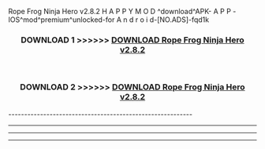  Rope Frog Ninja Hero v2.8.2 H A P P Y M O D ^download^APK- A P P -IOS^mod^premium^unlocked-for A n d r o i d-[NO.ADS]-fqd1k



<div align="center">

<h3>DOWNLOAD 1 >>>>>> <a href="https://en-mod.web.app/?en= Rope Frog Ninja Hero v2.8.2">DOWNLOAD Rope Frog Ninja Hero v2.8.2 </a></h3><br>

<h3>DOWNLOAD 2 >>>>>> <a href="https://en-mod.web.app/?en= Rope Frog Ninja Hero v2.8.2">DOWNLOAD Rope Frog Ninja Hero v2.8.2 </a></h3>

</div>
----------------------------------------------------------

----------------------------------------------------------

----------------------------------------------------------

----------------------------------------------------------



